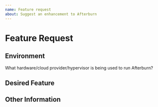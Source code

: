 ```yaml
---
name: Feature request
about: Suggest an enhancement to Afterburn
---
```


# Feature Request #

## Environment ##

What hardware/cloud provider/hypervisor is being used to run Afterburn?

## Desired Feature ##

## Other Information ##
